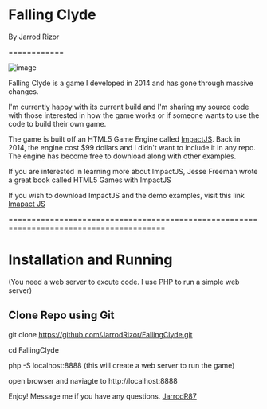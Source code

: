 Falling Clyde
============

By Jarrod Rizor

============

![image](https://user-images.githubusercontent.com/1922801/111210615-d4209280-85a3-11eb-832e-5a377ea376bc.png)

Falling Clyde is a game I developed in 2014 and has gone through massive changes.

I'm currently happy with its current build and I'm sharing my source code with those interested
in how the game works or if someone wants to use the code to build their own game. 

The game is built off an HTML5 Game Engine called [ImpactJS](https://github.com/phoboslab/impact). Back in 2014, the engine cost $99 dollars 
and I didn't want to include it in any repo. The engine has become free to download along with other examples.

If you are interested in learning more about ImpactJS, Jesse Freeman wrote a great book called 
HTML5 Games with ImpactJS

If you wish to download ImpactJS and the demo examples, visit this link
[Imapact JS](https://impactjs.com/download)

========================================================================================

# Installation and Running
(You need a web server to excute code. I use PHP to run a simple web server)

## Clone Repo using Git

git clone https://github.com/JarrodRizor/FallingClyde.git

cd FallingClyde

php -S localhost:8888 (this will create a web server to run the game)

open browser and naviagte to http://localhost:8888 

Enjoy!
Message me if you have any questions.
[JarrodR87](https://twitter.com/JarrodR87)
